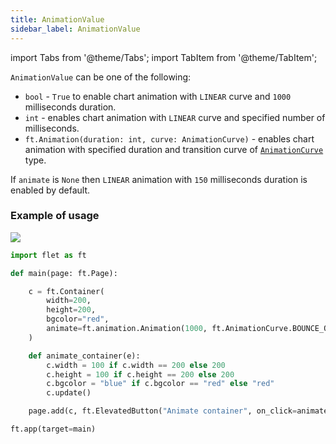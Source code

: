 ```yaml
---
title: AnimationValue
sidebar_label: AnimationValue
---
```

import Tabs from '@theme/Tabs';
import TabItem from '@theme/TabItem';

`AnimationValue` can be one of the following:

* `bool` - `True` to enable chart animation with `LINEAR` curve and `1000` milliseconds duration.
* `int` - enables chart animation with `LINEAR` curve and specified number of milliseconds.
* `ft.Animation(duration: int, curve: AnimationCurve)` - enables chart animation with specified duration and transition curve of [`AnimationCurve`](/docs/reference/types/animationcurve) type.

If `animate` is `None` then `LINEAR` animation with `150` milliseconds duration is enabled by default.

### Example of usage

<img src="/img/docs/controls/container/animate-container.gif" className="screenshot-20" />

```python
import flet as ft

def main(page: ft.Page):

    c = ft.Container(
        width=200,
        height=200,
        bgcolor="red",
        animate=ft.animation.Animation(1000, ft.AnimationCurve.BOUNCE_OUT),
    )

    def animate_container(e):
        c.width = 100 if c.width == 200 else 200
        c.height = 100 if c.height == 200 else 200
        c.bgcolor = "blue" if c.bgcolor == "red" else "red"
        c.update()

    page.add(c, ft.ElevatedButton("Animate container", on_click=animate_container))

ft.app(target=main)
```